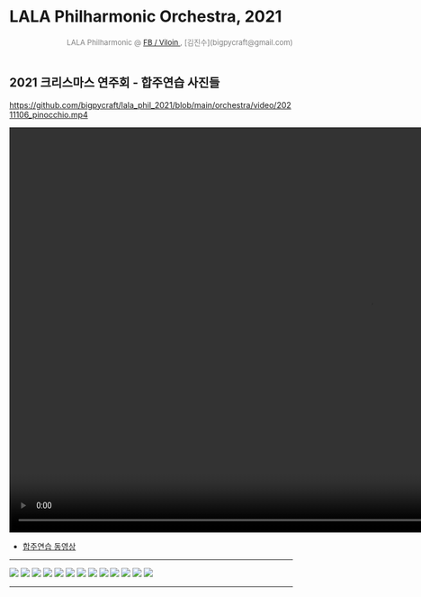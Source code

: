 
# LALA Philharmonic Orchestra, 2021

<div align='right'><font size=2 color='gray'>LALA Philharmonic  @ <font color='blue'><a href='https://www.facebook.com/jskim.kr'>FB / Viloin </a></font>, [김진수](bigpycraft@gmail.com)</font></div>
<br>

## 2021 크리스마스 연주회 - 합주연습 사진들
https://github.com/bigpycraft/lala_phil_2021/blob/main/orchestra/video/20211106_pinocchio.mp4

<video src="./video/20211106_pinocchio.mp4" width="1280px" height="720px" controls autoplay loop></video>
- [합주연습 동영상][V_2021_11_01]

<hr>
<img src="./photo/합주연습_2021년11월_01.jpg">
<img src="./photo/합주연습_2021년11월_02.jpg">
<img src="./photo/합주연습_2021년11월_03.jpg">
<img src="./photo/합주연습_2021년11월_04.jpg">
<img src="./photo/합주연습_2021년11월_05.jpg">
<img src="./photo/합주연습_2021년11월_06.jpg">
<img src="./photo/합주연습_2021년11월_07.jpg">
<img src="./photo/합주연습_2021년11월_08.jpg">
<img src="./photo/합주연습_2021년11월_09.jpg">
<img src="./photo/합주연습_2021년11월_10.jpg">
<img src="./photo/합주연습_2021년11월_11.jpg">
<img src="./photo/합주연습_2021년11월_12.jpg">
<img src="./photo/합주연습_2021년11월_13.jpg">

<hr>

[V_2021_11_01]:  https://htmlpreview.github.io/?https://github.com/bigpycraft/lala_phil_2021/blob/master/orchestra/index.html                                "Go V_2021_11_01"

